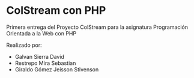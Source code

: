 # ColStream con PHP

Primera entrega del Proyecto ColStream para la asignatura Programación Orientada a la Web con PHP

Realizado por:

- Galvan Sierra David
- Restrepo Mira Sebastian
- Giraldo Gómez Jeisson Stivenson




